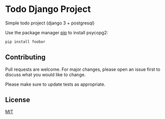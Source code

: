 # Todo Django Project
Simple todo project (django 3 + postgresql)

Use the package manager [pip](https://pip.pypa.io/en/stable/) to install psycopg2:

```bash
pip install foobar
```

## Contributing
Pull requests are welcome. For major changes, please open an issue first to discuss what you would like to change.

Please make sure to update tests as appropriate.

## License
[MIT](https://choosealicense.com/licenses/mit/)
